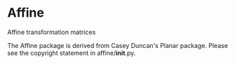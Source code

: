 Affine
======

Affine transformation matrices

The Affine package is derived from Casey Duncan's Planar package. Please see
the copyright statement in affine/__init__.py.

